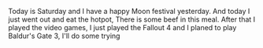 Today is Saturday and I have a happy Moon festival yesterday. And today I just went out and eat the hotpot, There is some beef in this meal. After that I played the video games, I just played the Fallout 4 and I planed to play Baldur's Gate 3, I'll do some trying
